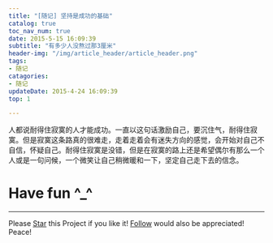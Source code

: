 ```yaml
---
title: "[随记] 坚持是成功的基础"
catalog: true
toc_nav_num: true
date: 2015-5-15 16:09:39
subtitle: "有多少人没熬过那3厘米"
header-img: "/img/article_header/article_header.png"
tags:
- 随记
catagories:
- 随记
updateDate: 2015-4-24 16:09:39
top: 1

---
```


人都说耐得住寂寞的人才能成功。一直以这句话激励自己，要沉住气，耐得住寂寞。但是寂寞这条路真的很难走，走着走着会有迷失方向的感觉，会开始对自己不自信，怀疑自己。耐得住寂寞是没错，但是在寂寞的路上还是希望偶尔有那么一个人或是一句问候，一个微笑让自己稍微暖和一下，坚定自己走下去的信念。

# Have fun ^_^ 
---
<!-- Place this tag in your head or just before your close body tag. -->
<script async defer src="https://buttons.github.io/buttons.js"></script>
<!-- Place this tag where you want the button to render. -->

Please <a class="github-button" href="https://github.com/tsangsi/hexo-theme-tsangsi" data-icon="octicon-star" aria-label="Star tsangsi/hexo-theme-tsangsi on GitHub">Star</a> this Project if you like it! <a class="github-button" href="https://github.com/tsangsi" aria-label="Follow @tsangsi on GitHub">Follow</a> would also be appreciated!
Peace!
